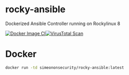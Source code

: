 # rocky-ansible
Dockerized Ansible Controller running on Rockylinux 8

[![Docker Image CI](https://github.com/simeononsecurity/rocky-ansible/actions/workflows/docker-image.yml/badge.svg)](https://github.com/simeononsecurity/rocky-ansible/actions/workflows/docker-image.yml)[![VirusTotal Scan](https://github.com/simeononsecurity/rocky-ansible/actions/workflows/virustotal.yml/badge.svg)](https://github.com/simeononsecurity/rocky-ansible/actions/workflows/virustotal.yml)

# Docker
```bash
docker run -td simeononsecurity/rocky-ansible:latest
```
